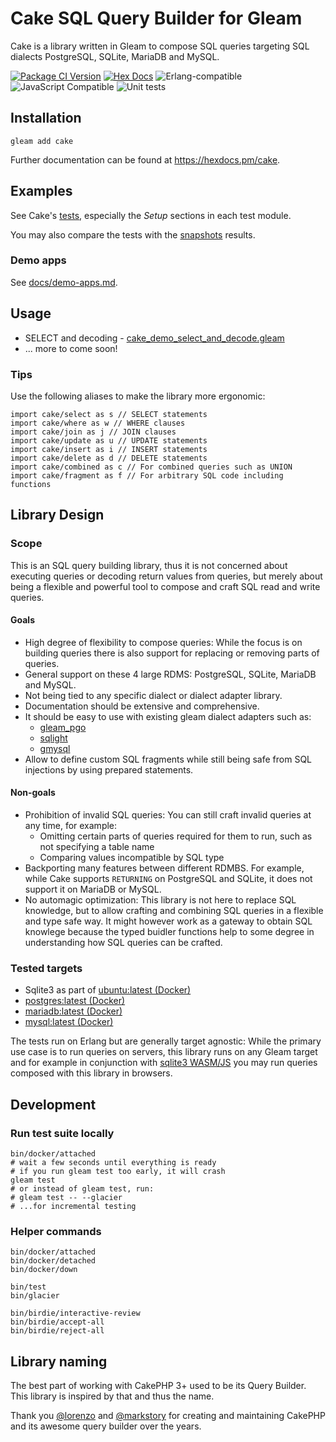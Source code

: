 # Cake SQL Query Builder for Gleam

Cake is a library written in Gleam to compose SQL queries targeting SQL dialects PostgreSQL, SQLite, MariaDB and MySQL.

[![Package
<a href="https://github.com/inoas/gleam-cake/releases"><img src="https://img.shields.io/github/release/inoas/gleam-cake" alt="GitHub release"></a>
<a href="https://discord.gg/Fm8Pwmy"><img src="https://img.shields.io/discord/768594524158427167?color=blue" alt="Discord chat"></a>
![CI](https://github.com/inoas/gleam-cake/workflows/test/badge.svg?branch=main)
Version](https://img.shields.io/hexpm/v/cake)](https://hex.pm/packages/cake)
[![Hex Docs](https://img.shields.io/badge/hex-docs-ffaff3)](https://hexdocs.pm/cake/)
![Erlang-compatible](https://img.shields.io/badge/target-erlang-b83998)
![JavaScript Compatible](https://img.shields.io/badge/target-javascript-f3e155)
![Unit tests](https://github.com/github/docs/actions/workflows/test.yml/badge.svg)

## Installation

```shell
gleam add cake
```

Further documentation can be found at <https://hexdocs.pm/cake>.

## Examples

See Cake's [tests](https://github.com/inoas/gleam-cake/tree/main/test/cake_test), especially the _Setup_ sections in each test module.

You may also compare the tests with the [snapshots](https://github.com/inoas/gleam-cake/tree/main/birdie_snapshots) results.

### Demo apps

See [docs/demo-apps.md](https://github.com/inoas/gleam-cake/blob/main/docs/demo-apps.md).

## Usage

- SELECT and decoding -  [cake\_demo\_select\_and\_decode.gleam](https://github.com/inoas/gleam-cake/blob/main/docs/demo-apps/01_demo_select_and_decode/src/cake_demo_select_and_decode.gleam)
- ... more to come soon!
<!--
- UNION ALL -- TODO v1
- INSERT -- TODO v1
- UPDATE -- TODO v1
- INSERT ON CONFLICT UPDATE -- TODO v1
- DELETE -- TODO v1
- INNER JOIN -- TODO v1
- LEFT JOIN -- TODO v1
- literal fragment -- TODO v1
- prepared fragment -- TODO v1
-->

### Tips

Use the following aliases to make the library more ergonomic:

```gleam
import cake/select as s // SELECT statements
import cake/where as w // WHERE clauses
import cake/join as j // JOIN clauses
import cake/update as u // UPDATE statements
import cake/insert as i // INSERT statements
import cake/delete as d // DELETE statements
import cake/combined as c // For combined queries such as UNION
import cake/fragment as f // For arbitrary SQL code including functions
```

## Library Design

### Scope

This is an SQL query building library, thus it is not concerned about executing queries or decoding return values from queries, but merely about being a flexible and powerful tool to compose and craft SQL read and write queries.

#### Goals

- High degree of flexibility to compose queries:
  While the focus is on building queries there is also support for replacing
  or removing parts of queries.
- General support on these 4 large RDMS: PostgreSQL, SQLite, MariaDB and MySQL.
- Not being tied to any specific dialect or dialect adapter library.
- Documentation should be extensive and comprehensive.
- It should be easy to use with existing gleam dialect adapters such as:
  - [gleam_pgo](https://hex.pm/packages/gleam_pgo)
  - [sqlight](https://hex.pm/packages/sqlight)
  - [gmysql](https://hex.pm/packages/gmysql)
- Allow to define custom SQL fragments while still being safe
  from SQL injections by using prepared statements.

#### Non-goals

- Prohibition of invalid SQL queries: You can still craft invalid queries at
  any time, for example:
  - Omitting certain parts of queries required for them to run, such as
    not specifying a table name
  - Comparing values incompatible by SQL type
- Backporting many features between different RDMBS. For example, while Cake
  supports `RETURNING` on PostgreSQL and SQLite, it does not support it on
  MariaDB or MySQL.
- No automagic optimization: This library is not here to replace SQL knowledge,
  but to allow crafting and combining SQL queries in a flexible and type safe
  way. It might however work as a gateway to obtain SQL knowlege because
  the typed buidler functions help to some degree in understanding how SQL
  queries can be crafted.

### Tested targets

- Sqlite3 as part of [ubuntu:latest (Docker)](https://hub.docker.com/_/ubuntu)
- [postgres:latest (Docker)](https://hub.docker.com/_/postgres)
- [mariadb:latest (Docker)](https://hub.docker.com/_/mariadb)
- [mysql:latest (Docker)](https://hub.docker.com/_/mysql)

The tests run on Erlang but are generally target agnostic:
While the primary use case is to run queries on servers, this library runs on any Gleam target and for example in conjunction with [sqlite3 WASM/JS](https://sqlite.org/wasm) you may run queries composed with this library in browsers.

## Development

### Run test suite locally

```shell
bin/docker/attached
# wait a few seconds until everything is ready
# if you run gleam test too early, it will crash
gleam test
# or instead of gleam test, run:
# gleam test -- --glacier
# ...for incremental testing
```

### Helper commands

```shell
bin/docker/attached
bin/docker/detached
bin/docker/down

bin/test
bin/glacier

bin/birdie/interactive-review
bin/birdie/accept-all
bin/birdie/reject-all
```

## Library naming

The best part of working with CakePHP 3+ used to be its Query Builder. This library is inspired by that and thus the name.

Thank you [@lorenzo](https://github.com/lorenzo) and [@markstory](https://github.com/markstory) for creating and maintaining CakePHP and its awesome query builder over the years.
